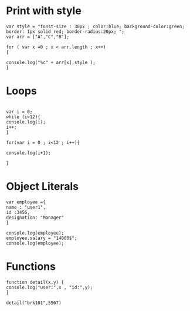 # Print with style 
~~~
var style = "fonst-size : 30px ; color:blue; background-color:green; border: 1px solid red; border-radius:20px; ";
var arr = ["A","C","B"];

for ( var x =0 ; x < arr.length ; x++)
{

console.log("%c" + arr[x],style );
}
~~~

# Loops
~~~

var i = 0;
while (i<12){
console.log(i);
i++;
}

for(var i = 0 ; i<12 ; i++){

console.log(i+1);

}
~~~

# Object Literals 
~~~
var employee ={
name : "user1",
id :3456,
designation: "Manager"
}

console.log(employee);
employee.salary = "14000$";
console.log(employee);
~~~

# Functions  
 ~~~
 function detail(x,y) {
 console.log("user:",x , "id:",y);
 }
 
 detail("brk101",5567)
 ~~~
 

